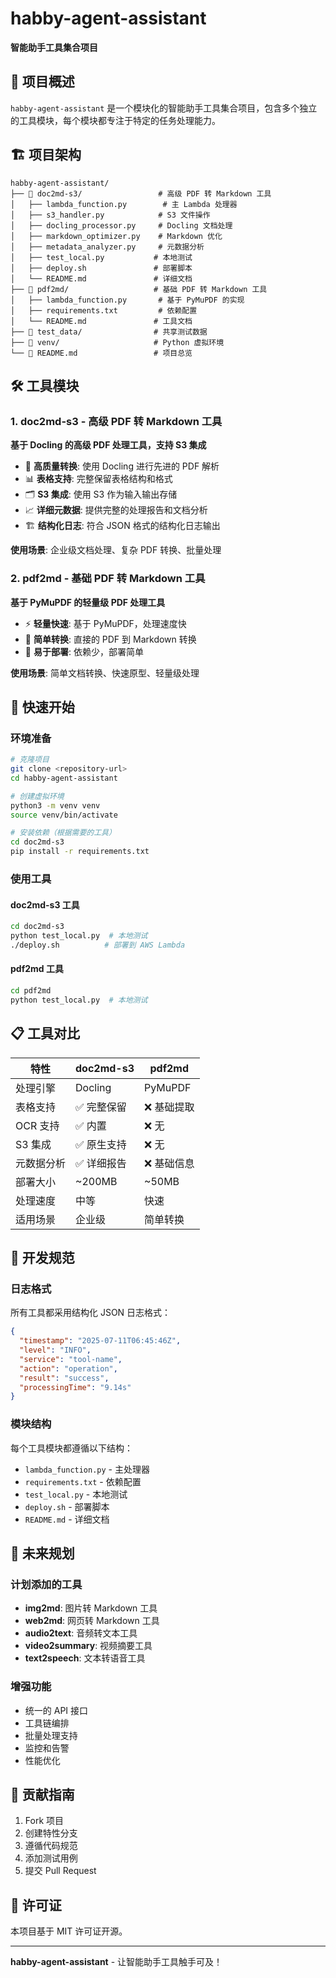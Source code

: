 # habby-agent-assistant

**智能助手工具集合项目**

## 🎯 项目概述

`habby-agent-assistant` 是一个模块化的智能助手工具集合项目，包含多个独立的工具模块，每个模块都专注于特定的任务处理能力。

## 🏗️ 项目架构

```
habby-agent-assistant/
├── 📂 doc2md-s3/                 # 高级 PDF 转 Markdown 工具
│   ├── lambda_function.py        # 主 Lambda 处理器
│   ├── s3_handler.py            # S3 文件操作
│   ├── docling_processor.py     # Docling 文档处理
│   ├── markdown_optimizer.py    # Markdown 优化
│   ├── metadata_analyzer.py     # 元数据分析
│   ├── test_local.py           # 本地测试
│   ├── deploy.sh               # 部署脚本
│   └── README.md               # 详细文档
├── 📂 pdf2md/                   # 基础 PDF 转 Markdown 工具
│   ├── lambda_function.py       # 基于 PyMuPDF 的实现
│   ├── requirements.txt         # 依赖配置
│   └── README.md               # 工具文档
├── 📂 test_data/                # 共享测试数据
├── 📂 venv/                     # Python 虚拟环境
└── 📄 README.md                 # 项目总览
```

## 🛠️ 工具模块

### 1. doc2md-s3 - 高级 PDF 转 Markdown 工具

**基于 Docling 的高级 PDF 处理工具，支持 S3 集成**

- 🔄 **高质量转换**: 使用 Docling 进行先进的 PDF 解析
- 📊 **表格支持**: 完整保留表格结构和格式
- 🗂️ **S3 集成**: 使用 S3 作为输入输出存储
- 📈 **详细元数据**: 提供完整的处理报告和文档分析
- 🏗️ **结构化日志**: 符合 JSON 格式的结构化日志输出

**使用场景**: 企业级文档处理、复杂 PDF 转换、批量处理

### 2. pdf2md - 基础 PDF 转 Markdown 工具

**基于 PyMuPDF 的轻量级 PDF 处理工具**

- ⚡ **轻量快速**: 基于 PyMuPDF，处理速度快
- 📝 **简单转换**: 直接的 PDF 到 Markdown 转换
- 🔧 **易于部署**: 依赖少，部署简单

**使用场景**: 简单文档转换、快速原型、轻量级处理

## 🚀 快速开始

### 环境准备

```bash
# 克隆项目
git clone <repository-url>
cd habby-agent-assistant

# 创建虚拟环境
python3 -m venv venv
source venv/bin/activate

# 安装依赖（根据需要的工具）
cd doc2md-s3
pip install -r requirements.txt
```

### 使用工具

#### doc2md-s3 工具

```bash
cd doc2md-s3
python test_local.py  # 本地测试
./deploy.sh          # 部署到 AWS Lambda
```

#### pdf2md 工具

```bash
cd pdf2md
python test_local.py  # 本地测试
```

## 📋 工具对比

| 特性 | doc2md-s3 | pdf2md |
|------|-----------|---------|
| 处理引擎 | Docling | PyMuPDF |
| 表格支持 | ✅ 完整保留 | ❌ 基础提取 |
| OCR 支持 | ✅ 内置 | ❌ 无 |
| S3 集成 | ✅ 原生支持 | ❌ 无 |
| 元数据分析 | ✅ 详细报告 | ❌ 基础信息 |
| 部署大小 | ~200MB | ~50MB |
| 处理速度 | 中等 | 快速 |
| 适用场景 | 企业级 | 简单转换 |

## 🔧 开发规范

### 日志格式

所有工具都采用结构化 JSON 日志格式：

```json
{
  "timestamp": "2025-07-11T06:45:46Z",
  "level": "INFO",
  "service": "tool-name",
  "action": "operation",
  "result": "success",
  "processingTime": "9.14s"
}
```

### 模块结构

每个工具模块都遵循以下结构：
- `lambda_function.py` - 主处理器
- `requirements.txt` - 依赖配置
- `test_local.py` - 本地测试
- `deploy.sh` - 部署脚本
- `README.md` - 详细文档

## 🎯 未来规划

### 计划添加的工具

- **img2md**: 图片转 Markdown 工具
- **web2md**: 网页转 Markdown 工具
- **audio2text**: 音频转文本工具
- **video2summary**: 视频摘要工具
- **text2speech**: 文本转语音工具

### 增强功能

- 统一的 API 接口
- 工具链编排
- 批量处理支持
- 监控和告警
- 性能优化

## 🤝 贡献指南

1. Fork 项目
2. 创建特性分支
3. 遵循代码规范
4. 添加测试用例
5. 提交 Pull Request

## 📄 许可证

本项目基于 MIT 许可证开源。

---

**habby-agent-assistant** - 让智能助手工具触手可及！ 